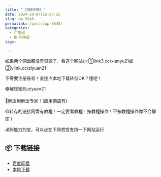 ```yaml
---
title: "《强制F情》"
date: 2024-10-07T16:07:25
slug: wp-5648
permalink: /posts/wp-5648/
categories:
  - 广播剧
  - BL辛辣🎧
tags:

---
```


如果两个网盘都没有资源了，看这个网站👉①link3.cc/xianyu21或②vlink.cc/ziyuan21

不需要注册账号！直接点本地下载转存OK？懂吧！

🟢解压密码:ziyuan21

🔵解压用解压专家！(应用商店有)

🟡转存的链接网盘有教程！一定要看教程！按教程操作！不按教程操作你不会解压！

💰🈶能力的宝，可以点左下角赞赏支持一下网站运行

## 📦 下载链接
- [百度网盘](https://blziyuan21.com/pay-download/5648?key=ba6e14d9bc&down_id=0)
- [本地下载](https://blziyuan21.com/pay-download/5648?key=ba6e14d9bc&down_id=1)

